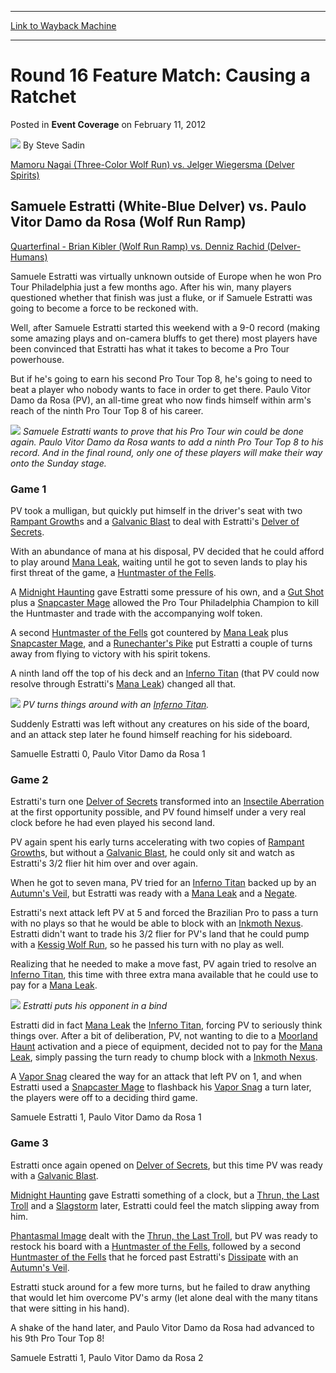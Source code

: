 
---
[Link to Wayback Machine](https://web.archive.org/web/20220930155518/https://magic.wizards.com/en/articles/archive/event-coverage/round-16-feature-match-causing-ratchet-2012-02-11)

[_metadata_:author]:- "Steve Sadin"
[_metadata_:description]:- "Mamoru Nagai (Three-Color Wolf Run) vs. Jelger Wiegersma (Delver Spirits) Samuele Estratti (White-Blue Delver) vs. Paulo Vitor Damo da Rosa (Wolf Run Ramp) Quarterfinal - Brian Kibler (Wolf Run Ramp) vs. Denniz Rachid (Delver-Humans) Samuele Estratti was virtually unknown outside of Europe when he won Pro Tour Philadelphia just a few months ago. After his win, many players"
[_metadata_:generator]:- "Drupal 7 (http://drupal.org)"
[_metadata_:node]:- "504271"
[_metadata_:publish_date]:- "2012-02-11"
[_metadata_:source]:- "div-main-content"
[_metadata_:title]:- "Round 16 Feature Match: Causing a Ratchet"
[_metadata_:wayback_capture_timestamp]:- "2022-09-30 15:55:18"
[_metadata_:wayback_raw_url]:- "https://web.archive.org/web/20220930155518id_/https://magic.wizards.com/en/articles/archive/event-coverage/round-16-feature-match-causing-ratchet-2012-02-11"
[_metadata_:wayback_url]:- "https://magic.wizards.com/en/articles/archive/event-coverage/round-16-feature-match-causing-ratchet-2012-02-11"
---


Round 16 Feature Match: Causing a Ratchet
=========================================



 Posted in **Event Coverage**
 on February 11, 2012 






![](https://media.magic.wizards.com/styles/auth_small/public/images/person/authorpic_SteveSadin.jpg)
By Steve Sadin












[Mamoru Nagai (Three-Color Wolf Run) vs. Jelger Wiegersma (Delver Spirits)](http://archive.wizards.com/Magic/Magazine/Article.aspx?x=mtg/daily/eventcoverage/ptdka12/fm_14)


Samuele Estratti (White-Blue Delver) vs. Paulo Vitor Damo da Rosa (Wolf Run Ramp)
---------------------------------------------------------------------------------


[Quarterfinal - Brian Kibler (Wolf Run Ramp) vs. Denniz Rachid (Delver-Humans)](http://archive.wizards.com/Magic/Magazine/Article.aspx?x=mtg/daily/eventcoverage/ptdka12/qf_1)


Samuele Estratti was virtually unknown outside of Europe when he won Pro Tour Philadelphia just a few months ago. After his win, many players questioned whether that finish was just a fluke, or if Samuele Estratti was going to become a force to be reckoned with.


Well, after Samuele Estratti started this weekend with a 9-0 record (making some amazing plays and on-camera bluffs to get there) most players have been convinced that Estratti has what it takes to become a Pro Tour powerhouse.


But if he's going to earn his second Pro Tour Top 8, he's going to need to beat a player who nobody wants to face in order to get there. Paulo Vitor Damo da Rosa (PV), an all-time great who now finds himself within arm's reach of the ninth Pro Tour Top 8 of his career.



![](https://media.magic.wizards.com/image_legacy_migration/mtg/images/daily/events/ptdka12/r16_estratti_vs_PV.jpg)
*Samuele Estratti wants to prove that his Pro Tour win could be done again. Paulo Vitor Damo da Rosa wants to add a ninth Pro Tour Top 8 to his record. And in the final round, only one of these players will make their way onto the Sunday stage.*

### Game 1


PV took a mulligan, but quickly put himself in the driver's seat with two [Rampant Growth](https://gatherer.wizards.com/Pages/Card/Details.aspx?name=Rampant+Growth)s and a [Galvanic Blast](https://gatherer.wizards.com/Pages/Card/Details.aspx?name=Galvanic+Blast) to deal with Estratti's [Delver of Secrets](https://gatherer.wizards.com/Pages/Card/Details.aspx?name=Delver+of+Secrets).


With an abundance of mana at his disposal, PV decided that he could afford to play around [Mana Leak](https://gatherer.wizards.com/Pages/Card/Details.aspx?name=Mana+Leak), waiting until he got to seven lands to play his first threat of the game, a [Huntmaster of the Fells](https://gatherer.wizards.com/Pages/Card/Details.aspx?name=Huntmaster+of+the+Fells).


A [Midnight Haunting](https://gatherer.wizards.com/Pages/Card/Details.aspx?name=Midnight+Haunting) gave Estratti some pressure of his own, and a [Gut Shot](https://gatherer.wizards.com/Pages/Card/Details.aspx?name=Gut+Shot) plus a [Snapcaster Mage](https://gatherer.wizards.com/Pages/Card/Details.aspx?name=Snapcaster+Mage) allowed the Pro Tour Philadelphia Champion to kill the Huntmaster and trade with the accompanying wolf token.


A second [Huntmaster of the Fells](https://gatherer.wizards.com/Pages/Card/Details.aspx?name=Huntmaster+of+the+Fells) got countered by [Mana Leak](https://gatherer.wizards.com/Pages/Card/Details.aspx?name=Mana+Leak) plus [Snapcaster Mage](https://gatherer.wizards.com/Pages/Card/Details.aspx?name=Snapcaster+Mage), and a [Runechanter's Pike](https://gatherer.wizards.com/Pages/Card/Details.aspx?name=Runechanter%27s+Pike) put Estratti a couple of turns away from flying to victory with his spirit tokens.


A ninth land off the top of his deck and an [Inferno Titan](https://gatherer.wizards.com/Pages/Card/Details.aspx?name=Inferno+Titan) (that PV could now resolve through Estratti's [Mana Leak](https://gatherer.wizards.com/Pages/Card/Details.aspx?name=Mana+Leak)) changed all that.



![](https://media.magic.wizards.com/image_legacy_migration/mtg/images/daily/events/ptdka12/r16_pv.jpg)
*PV turns things around with an [Inferno Titan](https://gatherer.wizards.com/Pages/Card/Details.aspx?name=Inferno+Titan).* 

Suddenly Estratti was left without any creatures on his side of the board, and an attack step later he found himself reaching for his sideboard.


Samuelle Estratti 0, Paulo Vitor Damo da Rosa 1


### Game 2


Estratti's turn one [Delver of Secrets](https://gatherer.wizards.com/Pages/Card/Details.aspx?name=Delver+of+Secrets) transformed into an [Insectile Aberration](https://gatherer.wizards.com/Pages/Card/Details.aspx?name=Insectile+Aberration) at the first opportunity possible, and PV found himself under a very real clock before he had even played his second land.


PV again spent his early turns accelerating with two copies of [Rampant Growth](https://gatherer.wizards.com/Pages/Card/Details.aspx?name=Rampant+Growth)s, but without a [Galvanic Blast](https://gatherer.wizards.com/Pages/Card/Details.aspx?name=Galvanic+Blast), he could only sit and watch as Estratti's 3/2 flier hit him over and over again.


When he got to seven mana, PV tried for an [Inferno Titan](https://gatherer.wizards.com/Pages/Card/Details.aspx?name=Inferno+Titan) backed up by an [Autumn's Veil](https://gatherer.wizards.com/Pages/Card/Details.aspx?name=Autumn%27s+Veil), but Estratti was ready with a [Mana Leak](https://gatherer.wizards.com/Pages/Card/Details.aspx?name=Mana+Leak) and a [Negate](https://gatherer.wizards.com/Pages/Card/Details.aspx?name=Negate).


Estratti's next attack left PV at 5 and forced the Brazilian Pro to pass a turn with no plays so that he would be able to block with an [Inkmoth Nexus](https://gatherer.wizards.com/Pages/Card/Details.aspx?name=Inkmoth+Nexus). Estratti didn't want to trade his 3/2 flier for PV's land that he could pump with a [Kessig Wolf Run](https://gatherer.wizards.com/Pages/Card/Details.aspx?name=Kessig+Wolf+Run), so he passed his turn with no play as well.


Realizing that he needed to make a move fast, PV again tried to resolve an [Inferno Titan](https://gatherer.wizards.com/Pages/Card/Details.aspx?name=Inferno+Titan), this time with three extra mana available that he could use to pay for a [Mana Leak](https://gatherer.wizards.com/Pages/Card/Details.aspx?name=Mana+Leak).



![](https://media.magic.wizards.com/image_legacy_migration/mtg/images/daily/events/ptdka12/r16_estratti.jpg)
*Estratti puts his opponent in a bind* 

Estratti did in fact [Mana Leak](https://gatherer.wizards.com/Pages/Card/Details.aspx?name=Mana+Leak) the [Inferno Titan](https://gatherer.wizards.com/Pages/Card/Details.aspx?name=Inferno+Titan), forcing PV to seriously think things over. After a bit of deliberation, PV, not wanting to die to a [Moorland Haunt](https://gatherer.wizards.com/Pages/Card/Details.aspx?name=Moorland+Haunt) activation and a piece of equipment, decided not to pay for the [Mana Leak](https://gatherer.wizards.com/Pages/Card/Details.aspx?name=Mana+Leak), simply passing the turn ready to chump block with a [Inkmoth Nexus](https://gatherer.wizards.com/Pages/Card/Details.aspx?name=Inkmoth+Nexus).


A [Vapor Snag](https://gatherer.wizards.com/Pages/Card/Details.aspx?name=Vapor+Snag) cleared the way for an attack that left PV on 1, and when Estratti used a [Snapcaster Mage](https://gatherer.wizards.com/Pages/Card/Details.aspx?name=Snapcaster+Mage) to flashback his [Vapor Snag](https://gatherer.wizards.com/Pages/Card/Details.aspx?name=Vapor+Snag) a turn later, the players were off to a deciding third game.


Samuele Estratti 1, Paulo Vitor Damo da Rosa 1


### Game 3


Estratti once again opened on [Delver of Secrets](https://gatherer.wizards.com/Pages/Card/Details.aspx?name=Delver+of+Secrets), but this time PV was ready with a [Galvanic Blast](https://gatherer.wizards.com/Pages/Card/Details.aspx?name=Galvanic+Blast).


[Midnight Haunting](https://gatherer.wizards.com/Pages/Card/Details.aspx?name=Midnight+Haunting) gave Estratti something of a clock, but a [Thrun, the Last Troll](https://gatherer.wizards.com/Pages/Card/Details.aspx?name=Thrun%2C+the+Last+Troll) and a [Slagstorm](https://gatherer.wizards.com/Pages/Card/Details.aspx?name=Slagstorm) later, Estratti could feel the match slipping away from him.


[Phantasmal Image](https://gatherer.wizards.com/Pages/Card/Details.aspx?name=Phantasmal+Image) dealt with the [Thrun, the Last Troll](https://gatherer.wizards.com/Pages/Card/Details.aspx?name=Thrun%2C+the+Last+Troll), but PV was ready to restock his board with a [Huntmaster of the Fells](https://gatherer.wizards.com/Pages/Card/Details.aspx?name=Huntmaster+of+the+Fells), followed by a second [Huntmaster of the Fells](https://gatherer.wizards.com/Pages/Card/Details.aspx?name=Huntmaster+of+the+Fells) that he forced past Estratti's [Dissipate](https://gatherer.wizards.com/Pages/Card/Details.aspx?name=Dissipate) with an [Autumn's Veil](https://gatherer.wizards.com/Pages/Card/Details.aspx?name=Autumn%27s+Veil).


Estratti stuck around for a few more turns, but he failed to draw anything that would let him overcome PV's army (let alone deal with the many titans that were sitting in his hand).


A shake of the hand later, and Paulo Vitor Damo da Rosa had advanced to his 9th Pro Tour Top 8!


Samuele Estratti 1, Paulo Vitor Damo da Rosa 2









